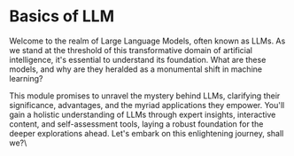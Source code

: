 # Basics of LLM

Welcome to the realm of Large Language Models, often known as LLMs. As we stand at the threshold of this transformative domain of artificial intelligence, it's essential to understand its foundation. What are these models, and why are they heralded as a monumental shift in machine learning?&#x20;

This module promises to unravel the mystery behind LLMs, clarifying their significance, advantages, and the myriad applications they empower. You'll gain a holistic understanding of LLMs through expert insights, interactive content, and self-assessment tools, laying a robust foundation for the deeper explorations ahead. Let's embark on this enlightening journey, shall we?\
